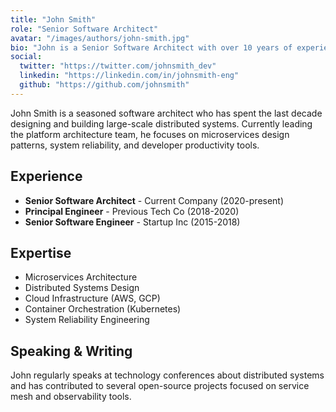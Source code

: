 ```yaml
---
title: "John Smith"
role: "Senior Software Architect"
avatar: "/images/authors/john-smith.jpg"
bio: "John is a Senior Software Architect with over 10 years of experience building scalable distributed systems. He specializes in microservices architecture and has led platform migrations for several high-growth companies."
social:
  twitter: "https://twitter.com/johnsmith_dev"
  linkedin: "https://linkedin.com/in/johnsmith-eng"
  github: "https://github.com/johnsmith"
---
```


John Smith is a seasoned software architect who has spent the last decade designing and building large-scale distributed systems. Currently leading the platform architecture team, he focuses on microservices design patterns, system reliability, and developer productivity tools.

## Experience

- **Senior Software Architect** - Current Company (2020-present)
- **Principal Engineer** - Previous Tech Co (2018-2020)  
- **Senior Software Engineer** - Startup Inc (2015-2018)

## Expertise

- Microservices Architecture
- Distributed Systems Design
- Cloud Infrastructure (AWS, GCP)
- Container Orchestration (Kubernetes)
- System Reliability Engineering

## Speaking & Writing

John regularly speaks at technology conferences about distributed systems and has contributed to several open-source projects focused on service mesh and observability tools.